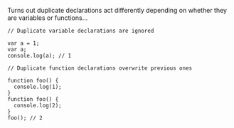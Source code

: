 Turns out duplicate declarations act differently depending on whether they are variables or functions...

```
// Duplicate variable declarations are ignored

var a = 1; 
var a;
console.log(a); // 1

// Duplicate function declarations overwrite previous ones

function foo() {
  console.log(1);
}
function foo() { 
  console.log(2);
}
foo(); // 2
```
